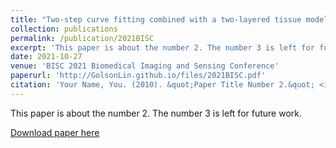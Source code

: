 ```yaml
---
title: "Two-step curve fitting combined with a two-layered tissue model to quantify intrinsic fluorescence of cervical mucosal tissue in vivo"
collection: publications
permalink: /publication/2021BISC
excerpt: 'This paper is about the number 2. The number 3 is left for future work.'
date: 2021-10-27
venue: 'BISC 2021 Biomedical Imaging and Sensing Conference'
paperurl: 'http://GolsonLin.github.io/files/2021BISC.pdf'
citation: 'Your Name, You. (2010). &quot;Paper Title Number 2.&quot; <i>Journal 1</i>. 1(2).'
---
```

This paper is about the number 2. The number 3 is left for future work.

[Download paper here](http://GolsonLin.github.io/files/2021BISC.pdf)
